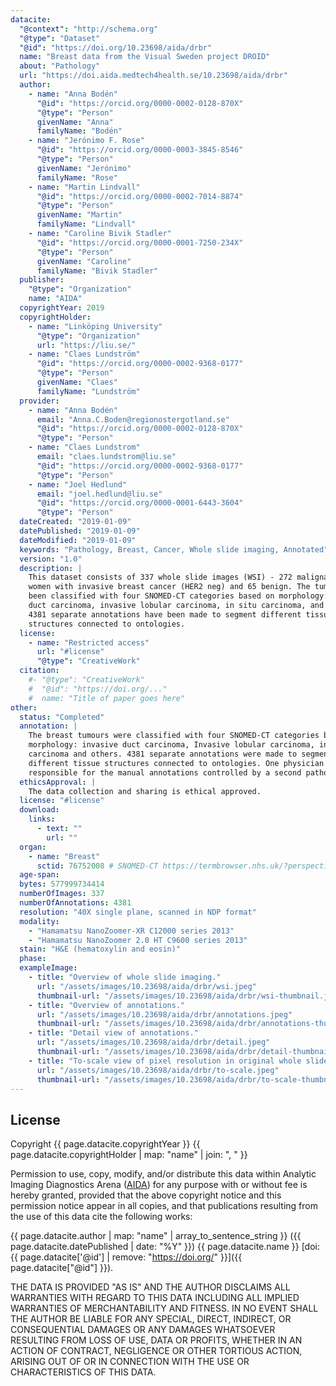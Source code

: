 ```yaml
---
datacite:
  "@context": "http://schema.org"
  "@type": "Dataset"
  "@id": "https://doi.org/10.23698/aida/drbr"
  name: "Breast data from the Visual Sweden project DROID"
  about: "Pathology"
  url: "https://doi.aida.medtech4health.se/10.23698/aida/drbr"
  author:
    - name: "Anna Bodén"
      "@id": "https://orcid.org/0000-0002-0128-870X"
      "@type": "Person"
      givenName: "Anna"
      familyName: "Bodén"
    - name: "Jerónimo F. Rose"
      "@id": "https://orcid.org/0000-0003-3845-8546"
      "@type": "Person"
      givenName: "Jerónimo"
      familyName: "Rose"
    - name: "Martin Lindvall"
      "@id": "https://orcid.org/0000-0002-7014-8874"
      "@type": "Person"
      givenName: "Martin"
      familyName: "Lindvall"
    - name: "Caroline Bivik Stadler"
      "@id": "https://orcid.org/0000-0001-7250-234X"
      "@type": "Person"
      givenName: "Caroline"
      familyName: "Bivik Stadler"      
  publisher:
    "@type": "Organization"
    name: "AIDA"
  copyrightYear: 2019
  copyrightHolder:
    - name: "Linköping University"
      "@type": "Organization"
      url: "https://liu.se/"
    - name: "Claes Lundström"
      "@id": "https://orcid.org/0000-0002-9368-0177"
      "@type": "Person"
      givenName: "Claes"
      familyName: "Lundström"
  provider:
    - name: "Anna Bodén"
      email: "Anna.C.Boden@regionostergotland.se"
      "@id": "https://orcid.org/0000-0002-0128-870X"
      "@type": "Person"
    - name: "Claes Lundstrom"
      email: "claes.lundstrom@liu.se"
      "@id": "https://orcid.org/0000-0002-9368-0177"
      "@type": "Person"
    - name: "Joel Hedlund"
      email: "joel.hedlund@liu.se"
      "@id": "https://orcid.org/0000-0001-6443-3604"
      "@type": "Person"
  dateCreated: "2019-01-09"
  datePublished: "2019-01-09"
  dateModified: "2019-01-09"
  keywords: "Pathology, Breast, Cancer, Whole slide imaging, Annotated"
  version: "1.0"
  description: |
    This dataset consists of 337 whole slide images (WSI) - 272 malignant from
    women with invasive breast cancer (HER2 neg) and 65 benign. The tumours have
    been classified with four SNOMED-CT categories based on morphology: invasive
    duct carcinoma, invasive lobular carcinoma, in situ carcinoma, and others.
    4381 separate annotations have been made to segment different tissue
    structures connected to ontologies.
  license:
    - name: "Restricted access"
      url: "#license"
      "@type": "CreativeWork"
  citation:
    #- "@type": "CreativeWork"
    #  "@id": "https://doi.org/..."
    #  name: "Title of paper goes here"
other:
  status: "Completed"
  annotation: |
    The breast tumours were classified with four SNOMED-CT categories based on
    morphology: invasive duct carcinoma, Invasive lobular carcinoma, in situ
    carcinoma and others. 4381 separate annotations were made to segment
    different tissue structures connected to ontologies. One physician were
    responsible for the manual annotations controlled by a second pathologist.
  ethicsApproval: |
    The data collection and sharing is ethical approved.
  license: "#license"
  download:
    links:
      - text: ""
        url: ""
  organ:
    - name: "Breast"
      sctid: 76752008 # SNOMED-CT https://termbrowser.nhs.uk/?perspective=full&conceptId1=%s
  age-span:
  bytes: 577999734414
  numberOfImages: 337
  numberOfAnnotations: 4381
  resolution: "40X single plane, scanned in NDP format"
  modality:
    - "Hamamatsu NanoZoomer-XR C12000 series 2013"
    - "Hamamatsu NanoZoomer 2.0 HT C9600 series 2013"
  stain: "H&E (hematoxylin and eosin)"
  phase:
  exampleImage:
    - title: "Overview of whole slide imaging."
      url: "/assets/images/10.23698/aida/drbr/wsi.jpeg"
      thumbnail-url: "/assets/images/10.23698/aida/drbr/wsi-thumbnail.jpeg"
    - title: "Overview of annotations."
      url: "/assets/images/10.23698/aida/drbr/annotations.jpeg"
      thumbnail-url: "/assets/images/10.23698/aida/drbr/annotations-thumbnail.jpeg"
    - title: "Detail view of annotations."
      url: "/assets/images/10.23698/aida/drbr/detail.jpeg"
      thumbnail-url: "/assets/images/10.23698/aida/drbr/detail-thumbnail.jpeg"
    - title: "To-scale view of pixel resolution in original whole slide imaging data."
      url: "/assets/images/10.23698/aida/drbr/to-scale.jpeg"
      thumbnail-url: "/assets/images/10.23698/aida/drbr/to-scale-thumbnail.jpeg"
---
```

## License
Copyright
{{ page.datacite.copyrightYear }}
{{ page.datacite.copyrightHolder | map: "name" |  join: ", " }}

Permission to use, copy, modify, and/or distribute this data within Analytic
Imaging Diagnostics Arena ([AIDA](https://medtech4health.se/aida)) for any
purpose with or without fee is hereby granted, provided that the above copyright
notice and this permission notice appear in all copies, and that publications
resulting from the use of this data cite the following works:

{{ page.datacite.author | map: "name" | array_to_sentence_string }}
({{ page.datacite.datePublished | date: "%Y" }})
{{ page.datacite.name }}
[doi:{{ page.datacite['@id'] | remove: "https://doi.org/" }}]({{ page.datacite["@id"] }}).

THE DATA IS PROVIDED "AS IS" AND THE AUTHOR DISCLAIMS ALL WARRANTIES WITH REGARD
TO THIS DATA INCLUDING ALL IMPLIED WARRANTIES OF MERCHANTABILITY AND FITNESS. IN
NO EVENT SHALL THE AUTHOR BE LIABLE FOR ANY SPECIAL, DIRECT, INDIRECT, OR
CONSEQUENTIAL DAMAGES OR ANY DAMAGES WHATSOEVER RESULTING FROM LOSS OF USE, DATA
OR PROFITS, WHETHER IN AN ACTION OF CONTRACT, NEGLIGENCE OR OTHER TORTIOUS
ACTION, ARISING OUT OF OR IN CONNECTION WITH THE USE OR CHARACTERISTICS OF THIS
DATA.

